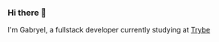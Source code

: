 ### Hi there 👋
<p>I'm Gabryel, a fullstack developer currently studying at <a href="https://github.com/betrybe" target="_blank">Trybe</a></p>

<!--
**Gabryelryba/gabryelryba** is a ✨ _special_ ✨ repository because its `README.md` (this file) appears on your GitHub profile.

Here are some ideas to get you started:

- 🔭 I’m currently working on ...
- 🌱 I’m currently learning ...
- 👯 I’m looking to collaborate on ...
- 🤔 I’m looking for help with ...
- 💬 Ask me about ...
- 📫 How to reach me: ...
- 😄 Pronouns: ...
- ⚡ Fun fact: ...
-->
